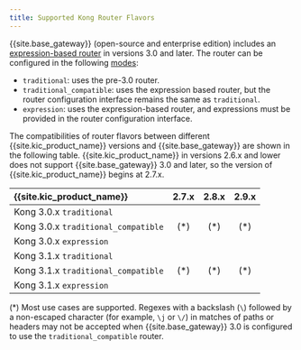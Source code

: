 ```yaml
---
title: Supported Kong Router Flavors
---
```



{{site.base_gateway}} (open-source and enterprise edition) includes an [expression-based router][gateway-expression-router] in versions 3.0 and later.
The router can be configured in the following [modes][gateway-router-flavor]:

- `traditional`: uses the pre-3.0 router.
- `traditional_compatible`: uses the expression based router, but the router configuration interface remains the same as `traditional`.
- `expression`: uses the expression-based router, and expressions must be provided in the router configuration interface.

The compatibilities of router flavors between different {{site.kic_product_name}} versions and {{site.base_gateway}} are shown in the following table.
{{site.kic_product_name}} in versions 2.6.x and lower does not support {{site.base_gateway}} 3.0 and later, so the version of {{site.kic_product_name}} begins at 2.7.x.

| {{site.kic_product_name}}            | 2.7.x                           | 2.8.x                          | 2.9.x                          |
|:-------------------------------------|:-------------------------------:|:------------------------------:|:------------------------------:|
| Kong 3.0.x  `traditional`            |  <i class="fa fa-check"></i>    | <i class="fa fa-check"></i>    | <i class="fa fa-check"></i>    |
| Kong 3.0.x  `traditional_compatible` |  <i class="fa fa-times"></i>(*) | <i class="fa fa-times"></i>(*) | <i class="fa fa-times"></i>(*) |
| Kong 3.0.x  `expression`             |  <i class="fa fa-times"></i>    | <i class="fa fa-times"></i>    | <i class="fa fa-times"></i>    |
| Kong 3.1.x  `traditional`            |  <i class="fa fa-check"></i>    |  <i class="fa fa-check"></i>   |  <i class="fa fa-check"></i>   |
| Kong 3.1.x  `traditional_compatible` |  <i class="fa fa-times"></i>(*) | <i class="fa fa-times"></i>(*) | <i class="fa fa-times"></i>(*) |
| Kong 3.1.x  `expression`             |  <i class="fa fa-times"></i>    | <i class="fa fa-times"></i>    | <i class="fa fa-times"></i>    |

(*) Most use cases are supported. Regexes with a backslash (`\`) followed by a non-escaped character (for example, `\j` or `\/`) in matches of paths or headers
may not be accepted when {{site.base_gateway}} 3.0 is configured to use the `traditional_compatible` router.

[gateway-expression-router]:/gateway/latest/key-concepts/routes/expressions/
[gateway-router-flavor]:/gateway/latest/reference/configuration/#router_flavor
